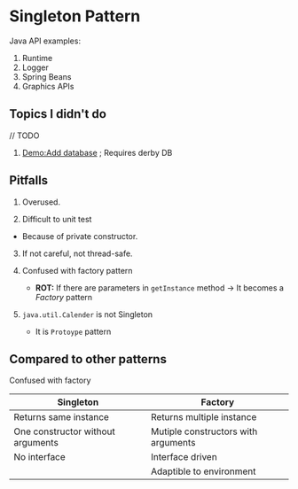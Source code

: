


# Singleton Pattern

Java API examples:
1. Runtime
2. Logger
3. Spring Beans
4. Graphics APIs

## Topics I didn't do

// TODO
1. [Demo:Add database](https://app.pluralsight.com/course-player?clipId=26aa7a97-2943-439e-8b69-d4ac0542fe5f) ; Requires derby DB



## Pitfalls

1. Overused. 


2. Difficult to unit test
- Because of private constructor.

3. If not careful, not thread-safe.

4. Confused with factory pattern
   - **ROT:** If there are parameters in `getInstance` method -> It becomes a *Factory* pattern

5. `java.util.Calender` is not Singleton
    - It is `Protoype` pattern


## Compared to other patterns


Confused with factory

| Singleton                         | Factory                             |
|-----------------------------------|-------------------------------------|
| Returns same instance             | Returns multiple instance           |
| One constructor without arguments | Mutiple constructors with arguments |
| No interface                      | Interface driven                    |
|                           | Adaptible to environment                    |

